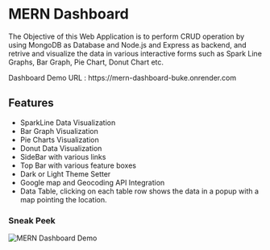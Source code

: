<h1>MERN Dashboard</h1>
<p>The Objective of this Web Application is to perform CRUD operation by using MongoDB as Database and Node.js and Express as backend, and retrive and visualize the data in various interactive forms such as Spark Line Graphs, Bar Graph, Pie Chart, Donut Chart etc.</p>
Dashboard Demo URL : https://mern-dashboard-buke.onrender.com

<h2>Features</h2>
<ul>
  <li>SparkLine Data Visualization</li>
   <li>Bar Graph Visualization</li>
    <li>Pie Charts Visualization</li>
     <li>Donut Data Visualization</li>
      <li>SideBar with various links</li>
       <li>Top Bar with various feature boxes</li>
        <li>Dark or Light Theme Setter</li>
        <li>Google map and Geocoding API Integration</li>
         <li>Data Table, clicking on each table row shows the data in a popup with a map pointing the location. </li>
</ul>

<h3>Sneak Peek</h3>

![MERN Dashboard Demo](./MernDashboard_Demo.gif)
